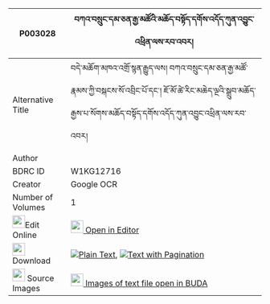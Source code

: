 |P003028|བཀའ་བསྲུང་དམ་ཅན་རྒྱ་མཚོའི་མཆོད་བསྟོད་དགོས་འདོད་ཀུན་འབྱུང་འཕྲིན་ལས་རབ་འབར། 
| --- | --- 
|Alternative Title |བདེ་མཆོག་མཁའ་འགྲོ་སྙན་རྒྱུད་ལས། བཀའ་བསྲུང་དམ་ཅན་རྒྱ་མཚོ་རྣམས་ཀྱི་བསྐངས་སོ་འབྲིང་པོ་དང་། ཇོ་མོ་ཚེ་རིང་མཆེད་ལྔའི་སྒྲུབ་མཆོད་རྒྱས་པ་སོགས་མཆོད་བསྟོད་དགོས་འདོད་ཀུན་འབྱུང་འཕྲིན་ལས་རབ་འབར།
|Author | 
|BDRC ID | W1KG12716
|Creator | Google OCR
|Number of Volumes| 1
|<img width="25" src="https://img.icons8.com/color/25/000000/edit-property.png">Edit Online| [<img width="25" src="https://avatars.githubusercontent.com/u/45091458?s=200&v=4"> Open in Editor](http://editor.openpecha.org/P003028)
|<img width="25" src="https://img.icons8.com/fluent/48/000000/download-2.png"/>  Download | [![](https://img.icons8.com/color/20/000000/txt.png)Plain Text](https://github.com/Openpecha/P003028/releases/download/v1/ka_sung_damchen_gyatso_i_choto_plain_P003028.zip), [![](https://img.icons8.com/color/20/000000/txt.png)Text with Pagination](https://github.com/Openpecha/P003028/releases/download/v1/ka_sung_damchen_gyatso_i_choto_pages_P003028.zip)
|<img width="25" src="https://img.icons8.com/plasticine/100/000000/pictures-folder.png"/>  Source Images | [<img width="25" src="https://library.bdrc.io/icons/BUDA-small.svg"> Images of text file open in BUDA](https://library.bdrc.io/show/bdr:W1KG12716)